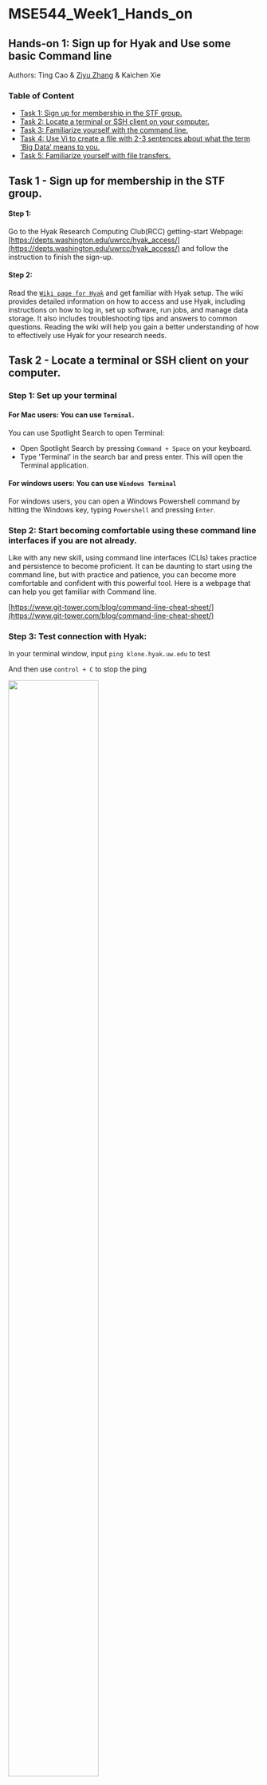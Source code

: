 # MSE544_Week1_Hands_on

## Hands-on 1: Sign up for Hyak and Use some basic Command line

Authors: Ting Cao & [Ziyu Zhang](https://github.com/Ilxxll) & Kaichen Xie

### Table of Content

- [Task 1: Sign up for membership in the STF group.](#task1)
- [Task 2: Locate a terminal or SSH client on your computer.](#task2)
- [Task 3: Familiarize yourself with the command line.](#task3)
- [Task 4: Use Vi to create a file with 2-3 sentences about what the term ‘Big Data’ means to you.](#task4)
- [Task 5: Familiarize yourself with file transfers.](#task5)

## Task 1 - Sign up for membership in the STF group.<a name="task1"></a>

#### Step 1:
Go to the Hyak Research Computing Club(RCC) getting-start Webpage: [https://depts.washington.edu/uwrcc/hyak_access/](https://depts.washington.edu/uwrcc/hyak_access/) and follow the instruction to finish the sign-up.

#### Step 2:

Read the [`Wiki page for Hyak`](https://hyak.uw.edu/docs/) and get familiar with Hyak setup. The wiki provides detailed information on how to access and use Hyak, including instructions on how to log in, set up software, run jobs, and manage data storage. It also includes troubleshooting tips and answers to common questions. Reading the wiki will help you gain a better understanding of how to effectively use Hyak for your research needs.

## Task 2 - Locate a terminal or SSH client on your computer.<a name="task2"></a>

### Step 1: Set up your terminal

#### For Mac users: You can use `Terminal`.

You can use Spotlight Search to open Terminal:
- Open Spotlight Search by pressing `Command + Space` on your keyboard.
- Type 'Terminal' in the search bar and press enter. This will open the Terminal application.

#### For windows users: You can use `Windows Terminal`

For windows users, you can open a Windows Powershell command by hitting the Windows key, typing `Powershell` and pressing `Enter`. 


### Step 2: Start becoming comfortable using these command line interfaces if you are not already.

Like with any new skill, using command line interfaces (CLIs) takes practice and persistence to become proficient. It can be daunting to start using the command line, but with practice and patience, you can become more comfortable and confident with this powerful tool. Here is a webpage that can help you get familiar with Command line. 

[https://www.git-tower.com/blog/command-line-cheat-sheet/](https://www.git-tower.com/blog/command-line-cheat-sheet/)

### Step 3: Test connection with Hyak:

In your terminal window, input `ping klone.hyak.uw.edu` to test 

And then use `control + C` to stop the ping

<img src="./image/ping.png" style="height: 75%; width: 60%;"/>

### Step 4: Connect to Hyak!

Input `ssh uwid@klone.hyak.uw.edu` to connect to Hyak

your UW user id should replace USERID.

<img src="./image/Hyak.png" style="height: 75%; width: 60%;"/>

## The rest instructions can be either worked on hyak or local

## Task 3 Familiarize yourself with the command line.<a name="task3"></a>

Like with any new skill, using command line takes practice and persistence to become proficient. It can be daunting to start using the command line, but with practice and patience, you can become more comfortable and confident with this powerful tool.

One way to get started is to set aside some time to explore the command line and try out different commands and options. You can start with basic commands like: cd (change directory), ls (list), pwd (print working directory), mkdir (create new directory), rm (remove), vi (open file with the vim editor).

<img src="./image/Common_command_line.png" style="height: 75%; width: 60%;"/>

#### Additional resources:

https://www.youtube.com/watch?v=5RTSlby-l9w&ab_channel=PercyGrunwaldfromTopTechSkills (video for WSL installation and access)
https://www.git-tower.com/blog/command-line-cheat-sheet/ (cheat sheet)
https://ubuntu.com/tutorials/command-line-for-beginners#1-overview (pedagogical overview)


## Task 4 Use `Vi` to create a file with 2-3 sentences about what the term ‘Big Data’ means to you.<a name="task4"></a>

- 1. Open a terminal window / Connect to Hyak.
- 2. Navigate to the directory where you want to create the file. For example, if you want to create the file in your home directory, type `cd ~` and press Enter.
- 3. Type `vi big_data.txt` and press Enter to create a new file called `big_data.txt` using the Vi text editor.
- 4. Press `i` to enter insert mode and start typing your 2-3 sentences about what Big Data means to you.
- 5. Once you've finished writing, press the `Esc` key to exit insert mode.
- 6. Type `:wq` (including the colon) and press Enter to save the file and exit the Vi editor.

#### Additional resources:

https://www.guru99.com/the-vi-editor.html

cheatsheet of vim command: https://vimsheet.com/


## Task 5 Familiarize yourself with file transfers.<a name="task5"></a>

Once you are approved by STF, practice moving some files from your local computer to your scratch
directory.

#### For Mac user: You can use `Terminal`. 

##### **Transferring a file from your local computer to HYAK:**
```bash
scp /path/to/local_file uwid@klone.hyak.uw.edu:/path/to/your_directory/
```
- **Replace `/path/to/local_file`** with the actual path of the file you want to transfer.
- **Replace `uwid`** with your UW NetID.
- **Replace `/path/to/your_directory/`** with your **directory** on HYAK.  
  - For example:  
    ```bash
    scp myscript.py uwid@klone.hyak.uw.edu:/path/to/your_directory/
    ```
    This will copy `myscript.py` from your local machine to the your directory in HYAK.

##### **Transferring a file from HYAK back to your local computer:**
After transferring files to HYAK, practice copying a file back to your local machine.  
For example, if you generated a file `output.txt` on HYAK, use:
```bash
scp uwid@klone.hyak.uw.edu:/path/to/your_directory/output.txt /path/to/local_directory/
```
- **Replace `/path/to/local_directory/`** with the actual folder on your local machine where you want to store the file.

---

#### **For Windows Users: Using Windows Terminal**
The `scp` command works the same way in **Windows Terminal**, **PowerShell**, or **Git Bash**.

##### **Transferring a file from your local computer to HYAK:**
```powershell
scp C:\path\to\local_file uwid@klone.hyak.uw.edu:/path/to/your_directory/
```
- **Replace `C:\path\to\local_file`** with the actual path of the file you want to transfer.
- **Replace `uwid`** with your UW NetID.
- **Replace `/path/to/your_directory/`** with your **directory** on HYAK.  
  - For example:  
    ```powershell
    scp C:\Users\YourName\Documents\myscript.py uwid@klone.hyak.uw.edu:/path/to/your_directory/
    ```
    This will copy `myscript.py` from your local machine to your directory in HYAK.

##### **Transferring a file from HYAK back to your local computer:**
After transferring files to HYAK, practice copying a file back to your local machine.  
For example, if you generated a file `output.txt` on HYAK, use:
```powershell
scp uwid@klone.hyak.uw.edu:/path/to/your_directory/output.txt C:\path\to\local_directory\
```
- **Replace `C:\path\to\local_directory\`** with the actual folder on your local machine where you want to store the file.

---

#### **Alternative: Using GUI Tools (Windows)**
If you prefer a graphical interface, you can use:
- **WinSCP** (https://winscp.net/)
- **XShell** (https://www.netsarang.com/en/xshell/)
- **FileZilla** (https://filezilla-project.org/)

These tools allow you to drag and drop files between your local computer and HYAK.

---

## Assignment

Upload the `big_data.txt` file created in the fourth task to canvas.

